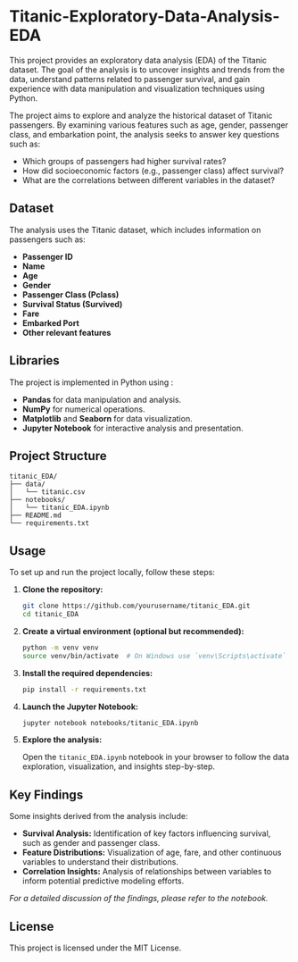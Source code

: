 # Titanic-Exploratory-Data-Analysis-EDA


This project provides an exploratory data analysis (EDA) of the Titanic dataset. The goal of the analysis is to uncover insights and trends from the data, understand patterns related to passenger survival, and gain experience with data manipulation and visualization techniques using Python.



The project aims to explore and analyze the historical dataset of Titanic passengers. By examining various features such as age, gender, passenger class, and embarkation point, the analysis seeks to answer key questions such as:

- Which groups of passengers had higher survival rates?
- How did socioeconomic factors (e.g., passenger class) affect survival?
- What are the correlations between different variables in the dataset?


## Dataset

The analysis uses the Titanic dataset, which includes information on passengers such as:

- **Passenger ID**
- **Name**
- **Age**
- **Gender**
- **Passenger Class (Pclass)**
- **Survival Status (Survived)**
- **Fare**
- **Embarked Port**
- **Other relevant features**


## Libraries

The project is implemented in Python using :

- **Pandas** for data manipulation and analysis.
- **NumPy** for numerical operations.
- **Matplotlib** and **Seaborn** for data visualization.
- **Jupyter Notebook** for interactive analysis and presentation.


## Project Structure

```
titanic_EDA/
├── data/
│   └── titanic.csv         
├── notebooks/
│   └── titanic_EDA.ipynb    
├── README.md               
└── requirements.txt        
```

## Usage
To set up and run the project locally, follow these steps:

1. **Clone the repository:**

   ```bash
   git clone https://github.com/yourusername/titanic_EDA.git
   cd titanic_EDA
   ```

2. **Create a virtual environment (optional but recommended):**

   ```bash
   python -m venv venv
   source venv/bin/activate  # On Windows use `venv\Scripts\activate`
   ```

3. **Install the required dependencies:**

   ```bash
   pip install -r requirements.txt
   ```

4. **Launch the Jupyter Notebook:**

   ```bash
   jupyter notebook notebooks/titanic_EDA.ipynb
   ```

5. **Explore the analysis:**

   Open the `titanic_EDA.ipynb` notebook in your browser to follow the data exploration, visualization, and insights step-by-step.

## Key Findings

Some insights derived from the analysis include:

- **Survival Analysis:** Identification of key factors influencing survival, such as gender and passenger class.
- **Feature Distributions:** Visualization of age, fare, and other continuous variables to understand their distributions.
- **Correlation Insights:** Analysis of relationships between variables to inform potential predictive modeling efforts.

*For a detailed discussion of the findings, please refer to the notebook.*



## License

This project is licensed under the MIT License.
